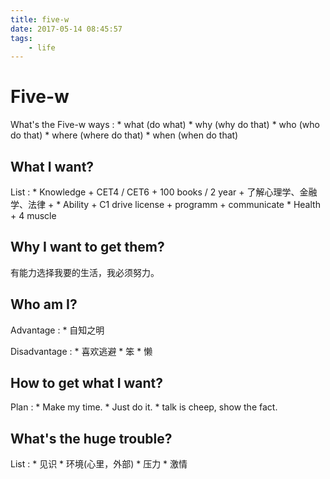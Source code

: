 ```yaml
---
title: five-w
date: 2017-05-14 08:45:57
tags:
    - life
---
```


Five-w
======

What's the Five-w ways
:   * what (do what)
    * why (why do that)
    * who (who do that)
    * where (where do that)
    * when (when do that)

What I want?
--------------------

List
:   * Knowledge
        + CET4 / CET6
        + 100 books / 2 year
        + 了解心理学、金融学、法律
        + 
    * Ability
        + C1 drive license
        + programm
        + communicate
    * Health
        + 4 muscle

Why I want to get them?
-----------------------

有能力选择我要的生活，我必须努力。

Who am I?
--------------

Advantage
:   * 自知之明

Disadvantage
:   * 喜欢逃避
    * 笨
    * 懒

How to get what I want?
-----------------------

Plan
:   * Make my time.
    * Just do it.
    * talk is cheep, show the fact.

What's the huge trouble?
------------------------

List
:   * 见识
    * 环境(心里，外部)
    * 压力
    * 激情




